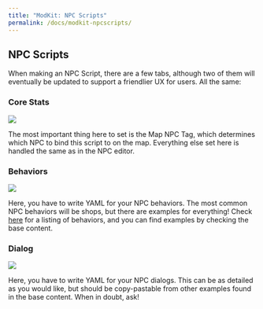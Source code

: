 ```yaml
---
title: "ModKit: NPC Scripts"
permalink: /docs/modkit-npcscripts/
---
```


## NPC Scripts

When making an NPC Script, there are a few tabs, although two of them will eventually be updated to support a friendlier UX for users. All the same:

### Core Stats

![](https://i.imgur.com/d9XQRPR.png)

The most important thing here to set is the Map NPC Tag, which determines which NPC to bind this script to on the map. Everything else set here is handled the same as in the NPC editor.

### Behaviors

![](https://i.imgur.com/dYeQM7r.png)

Here, you have to write YAML for your NPC behaviors. The most common NPC behaviors will be shops, but there are examples for everything! Check [here](https://github.com/LandOfTheRair/LandOfTheRair/tree/master/server/src/models/world/ai/behaviors) for a listing of behaviors, and you can find examples by checking the base content.

### Dialog

![](https://i.imgur.com/2XwfzDk.png)

Here, you have to write YAML for your NPC dialogs. This can be as detailed as you would like, but should be copy-pastable from other examples found in the base content. When in doubt, ask!
